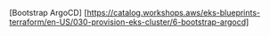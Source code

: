 



[Bootstrap ArgoCD] [https://catalog.workshops.aws/eks-blueprints-terraform/en-US/030-provision-eks-cluster/6-bootstrap-argocd]

